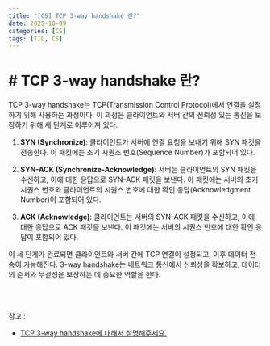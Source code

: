 ```yaml
---
title: "[CS] TCP 3-way handshake 란?"
date: 2025-10-09
categories: [CS]
tags: [TIL, CS]
---
```


# # TCP 3-way handshake 란?

TCP 3-way handshake는 TCP(Transmission Control Protocol)에서 연결을 설정하기 위해 사용하는 과정이다. 이 과정은 클라이언트와 서버 간의 신뢰성 있는 통신을 보장하기 위해 세 단계로 이루어져 있다.

1. **SYN (Synchronize)**: 클라이언트가 서버에 연결 요청을 보내기 위해 SYN 패킷을 전송한다. 이 패킷에는 초기 시퀀스 번호(Sequence Number)가 포함되어 있다.

2. **SYN-ACK (Synchronize-Acknowledge)**: 서버는 클라이언트의 SYN 패킷을 수신하고, 이에 대한 응답으로 SYN-ACK 패킷을 보낸다. 이 패킷에는 서버의 초기 시퀀스 번호와 클라이언트의 시퀀스 번호에 대한 확인 응답(Acknowledgment Number)이 포함되어 있다.

3. **ACK (Acknowledge)**: 클라이언트는 서버의 SYN-ACK 패킷을 수신하고, 이에 대한 응답으로 ACK 패킷을 보낸다. 이 패킷에는 서버의 시퀀스 번호에 대한 확인 응답이 포함되어 있다.

이 세 단계가 완료되면 클라이언트와 서버 간에 TCP 연결이 설정되고, 이후 데이터 전송이 가능해진다. 3-way handshake는 네트워크 통신에서 신뢰성을 확보하고, 데이터의 순서와 무결성을 보장하는 데 중요한 역할을 한다.

<br /><br />

참고 : 
- [TCP 3-way handshake에 대해서 설명해주세요.](https://www.maeil-mail.kr/question/76)